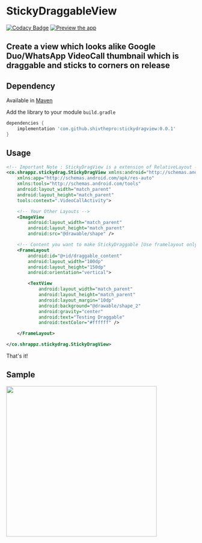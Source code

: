 # StickyDraggableView

[![Codacy Badge](https://api.codacy.com/project/badge/Grade/45d9f215b5b74c06b080f1ba67124838)](https://app.codacy.com/app/shangeeth95/StickyDraggableView?utm_source=github.com&utm_medium=referral&utm_content=shivthepro/StickyDraggableView&utm_campaign=Badge_Grade_Dashboard)
[![Preview the app](https://img.shields.io/badge/Preview-Appetize.io-orange.svg)](https://appetize.io/app/bp0hpuq61x1t7hmfjwktarjdnr)

## Create a view which looks alike Google Duo/WhatsApp VideoCall thumbnail which is draggable and sticks to corners on release

## Dependency

Available in [Maven](https://search.maven.org/search?q=stickydragview)

Add the library to your module `build.gradle`
```gradle
dependencies {
    implementation 'com.github.shivthepro:stickydragview:0.0.1'
}
```

## Usage
```xml
<!-- Important Note : StickyDragView is a extension of RelativeLayout -->
<co.shrappz.stickydrag.StickyDragView xmlns:android="http://schemas.android.com/apk/res/android"
    xmlns:app="http://schemas.android.com/apk/res-auto"
    xmlns:tools="http://schemas.android.com/tools"
    android:layout_width="match_parent"
    android:layout_height="match_parent"
    tools:context=".VideoCallActivity">

    <!-- Your Other Layouts -->
    <ImageView
        android:layout_width="match_parent"
        android:layout_height="match_parent"
        android:src="@drawable/shape" />

    <!-- Content you want to make StickyDraggable [Use framelayout only for the content you want to make dragabble]-->
    <FrameLayout
        android:id="@+id/draggable_content"
        android:layout_width="100dp"
        android:layout_height="150dp"
        android:orientation="vertical">

        <TextView
            android:layout_width="match_parent"
            android:layout_height="match_parent"
            android:layout_margin="10dp"
            android:background="@drawable/shape_2"
            android:gravity="center"
            android:text="Testing Draggable"
            android:textColor="#ffffff" />

    </FrameLayout>

</co.shrappz.stickydrag.StickyDragView>
```
That's it!

## Sample

<img src="https://raw.githubusercontent.com/shivthepro/StickyDraggableView/master/StickyDraggable.gif" alt="" height="400" />

